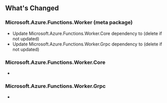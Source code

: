 ## What's Changed

<!-- Please add your release notes in the following format:
- My change description (#PR/#issue)
-->

### Microsoft.Azure.Functions.Worker <version> (meta package)
- Update Microsoft.Azure.Functions.Worker.Core dependency to <version> (delete if not updated)
- Update Microsoft.Azure.Functions.Worker.Grpc dependency to <version> (delete if not updated)
### Microsoft.Azure.Functions.Worker.Core <version>
- <entry>
### Microsoft.Azure.Functions.Worker.Grpc <version>
- <entry>
